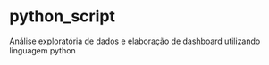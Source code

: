# python_script
Análise exploratória de dados e elaboração de dashboard utilizando linguagem python
